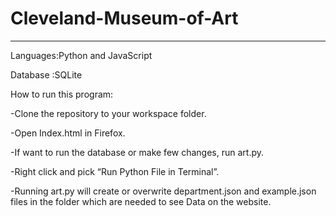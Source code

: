 # Cleveland-Museum-of-Art
*******************************************
Languages:Python and JavaScript

Database :SQLite

How to run this program:

-Clone the repository to your workspace folder.

-Open Index.html in Firefox.

-If want to run the database or make few changes, run art.py. 

-Right click and pick “Run Python File in Terminal”.

-Running art.py will create or overwrite department.json and example.json files in the folder which are needed to see Data on the website.
